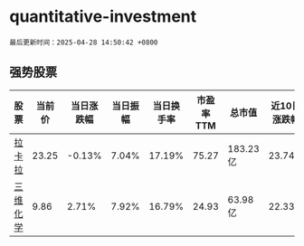 # quantitative-investment

`最后更新时间：2025-04-28 14:50:42 +0800`

## 强势股票

|股票|当前价|当日涨跌幅|当日振幅|当日换手率|市盈率TTM|总市值|近10日涨跌幅|
|----|----|----|----|----|----|----|----|
|[拉卡拉](https://xueqiu.com/S/SZ300773)|23.25|-0.13%|7.04%|17.19%|75.27|183.23亿|23.74%|
|[三维化学](https://xueqiu.com/S/SZ002469)|9.86|2.71%|7.92%|16.79%|24.93|63.98亿|22.33%|
